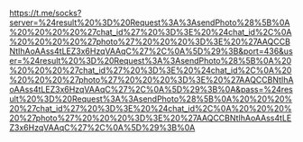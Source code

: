 https://t.me/socks?server=%24result%20%3D%20Request%3A%3AsendPhoto%28%5B%0A%20%20%20%20%27chat_id%27%20%3D%3E%20%24chat_id%2C%0A%20%20%20%20%27photo%27%20%20%20%3D%3E%20%27AAQCCBNtIhAoAAss4tLEZ3x6HzqVAAqC%27%2C%0A%5D%29%3B&port=436&user=%24result%20%3D%20Request%3A%3AsendPhoto%28%5B%0A%20%20%20%20%27chat_id%27%20%3D%3E%20%24chat_id%2C%0A%20%20%20%20%27photo%27%20%20%20%3D%3E%20%27AAQCCBNtIhAoAAss4tLEZ3x6HzqVAAqC%27%2C%0A%5D%29%3B%0A&pass=%24result%20%3D%20Request%3A%3AsendPhoto%28%5B%0A%20%20%20%20%27chat_id%27%20%3D%3E%20%24chat_id%2C%0A%20%20%20%20%27photo%27%20%20%20%3D%3E%20%27AAQCCBNtIhAoAAss4tLEZ3x6HzqVAAqC%27%2C%0A%5D%29%3B%0A
